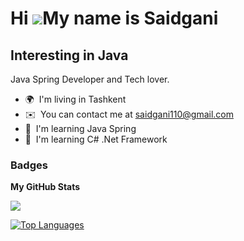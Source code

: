 Hi ![](https://user-images.githubusercontent.com/18350557/176309783-0785949b-9127-417c-8b55-ab5a4333674e.gif)My name is Saidgani
================================================================================================================================

Interesting in Java
-------------------

Java Spring Developer and Tech lover.

* 🌍  I'm living in Tashkent
* ✉️  You can contact me at [saidgani110@gmail.com](mailto:saidgani110@gmail.com)
* 🧠  I'm learning Java Spring
* 🧠  I'm learning C# .Net Framework

### Badges

<b>My GitHub Stats</b>

<a href="http://www.github.com/SaidganiUsm"><img src="https://github-readme-streak-stats.herokuapp.com/?user=SaidganiUsm&stroke=ffffff&background=181824&ring=0891b2&fire=0891b2&currStreakNum=ffffff&currStreakLabel=0891b2&sideNums=ffffff&sideLabels=ffffff&dates=ffffff&hide_border=true" /></a>

<a href="https://github.com/SaidganiUsm" align="left"><img src="https://github-readme-stats.vercel.app/api/top-langs/?username=SaidganiUsm&langs_count=10&title_color=0891b2&text_color=ffffff&icon_color=0891b2&bg_color=181824&hide_border=true&locale=en&custom_title=Top%20%Languages" alt="Top Languages" /></a>
